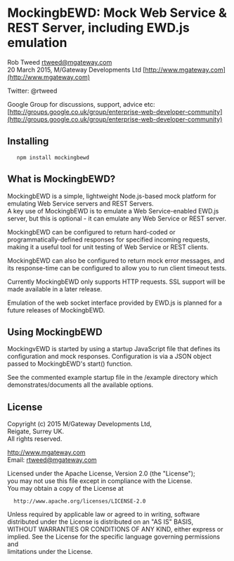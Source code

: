 # MockingbEWD: Mock Web Service & REST Server, including EWD.js emulation
 
Rob Tweed <rtweed@mgateway.com>  
20 March 2015, M/Gateway Developments Ltd [http://www.mgateway.com](http://www.mgateway.com)  

Twitter: @rtweed

Google Group for discussions, support, advice etc: [http://groups.google.co.uk/group/enterprise-web-developer-community](http://groups.google.co.uk/group/enterprise-web-developer-community)


## Installing

       npm install mockingbewd

## What is MockingbEWD?

MockingbEWD is a simple, lightweight Node.js-based mock platform for emulating Web Service servers and REST Servers.  
A key use of MockingbEWD is to emulate a Web Service-enabled EWD.js server, but this is optional - it can
emulate any Web Service or REST server.

MockingbEWD can be configured to return hard-coded or programmatically-defined responses for specified incoming requests,
making it a useful tool for unit testing of Web Service or REST clients.

MockingbEWD can also be configured to return mock error messages, and its response-time can be configured to allow
you to run client timeout tests.

Currently MockingbEWD only supports HTTP requests.  SSL support will be made available in a later release.

Emulation of the web socket interface provided by EWD.js is planned for a future releases of MockingbEWD.

	   
## Using MockingbEWD

MockingvEWD is started by using a startup JavaScript file that defines its configuration and mock responses.
Configuration is via a JSON object passed to MockingbEWD's start() function.

See the commented example startup file in the /example directory which demonstrates/documents all the available options.


## License

 Copyright (c) 2015 M/Gateway Developments Ltd,                           
 Reigate, Surrey UK.                                                      
 All rights reserved.                                                     
                                                                           
  http://www.mgateway.com                                                  
  Email: rtweed@mgateway.com                                               
                                                                           
                                                                           
  Licensed under the Apache License, Version 2.0 (the "License");          
  you may not use this file except in compliance with the License.         
  You may obtain a copy of the License at                                  
                                                                           
      http://www.apache.org/licenses/LICENSE-2.0                           
                                                                           
  Unless required by applicable law or agreed to in writing, software      
  distributed under the License is distributed on an "AS IS" BASIS,        
  WITHOUT WARRANTIES OR CONDITIONS OF ANY KIND, either express or implied. 
  See the License for the specific language governing permissions and      
   limitations under the License.      
